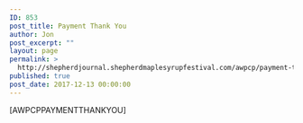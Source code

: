 ```yaml
---
ID: 853
post_title: Payment Thank You
author: Jon
post_excerpt: ""
layout: page
permalink: >
  http://shepherdjournal.shepherdmaplesyrupfestival.com/awpcp/payment-thank-you
published: true
post_date: 2017-12-13 00:00:00
---
```

[AWPCPPAYMENTTHANKYOU]
